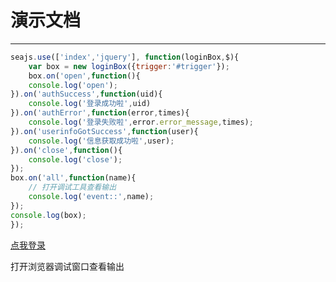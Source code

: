 # 演示文档

---

````javascript
seajs.use(['index','jquery'], function(loginBox,$){
    var box = new loginBox({trigger:'#trigger'});
    box.on('open',function(){
    console.log('open');
}).on('authSuccess',function(uid){
    console.log('登录成功啦',uid)
}).on('authError',function(error,times){
    console.log('登录失败啦',error.error_message,times);
}).on('userinfoGotSuccess',function(user){
    console.log('信息获取成功啦',user);
}).on('close',function(){
    console.log('close');
});
box.on('all',function(name){
    // 打开调试工具查看输出 
    console.log('event::',name);
});
console.log(box);
});
````

<a href="javascript:" id="trigger" class="btn btn-danger">点我登录</a>

打开浏览器调试窗口查看输出


<script type="seedit/template" id="login-tpl">
<div class="loginBox">
    <form action="" id="JS_lb_form">
        <h3>播种网帐号登录</h3>
        <ul>
            <li>
                <label for="lb_username">用户名:</label>
                <input type="text" id="lb_username" tabindex="1">
                <a href="http://account.seedit.com/register/index" class="lb_signup" tabindex="4">新用户注册</a>
            </li>
             <li>
                <label for="lb_password">密码:</label>
                <input type="password" id="lb_password" tabindex="2">  
                <a href="http://account.seedit.com/register/findpwd" class="lb_findpwd" tabindex="5">
                    <i class="lb-tip-icon">&#13545</i>忘记密码
                </a>
            </li>
        </ul>
       
        <button id="lb_signin" type="submit" class="btn btn-danger btn-small pull-right" tabindex="3">登  录</button>
        <div class="alert alert-error" id="JS_lb_alert">
           <i class="lb-tip-icon">&#13544</i>
           <span>登录失败了，请重试</span>
        </div>
    </form>

    <div class="lb_bottom">
         <div class="lb_social">
        <h4>快捷登录：</h4>
        <a href="http://account.seedit.com/oauth/qq" class="lb_qq" title="使用QQ帐号登录" tabindex="6">QQ登录</a>
        <a href="http://account.seedit.com/oauth/sina" class="lb_weibo" title="使用微博帐号登录" tabindex="7">微博</a>
    </div>
    </div>
</div>
</script>